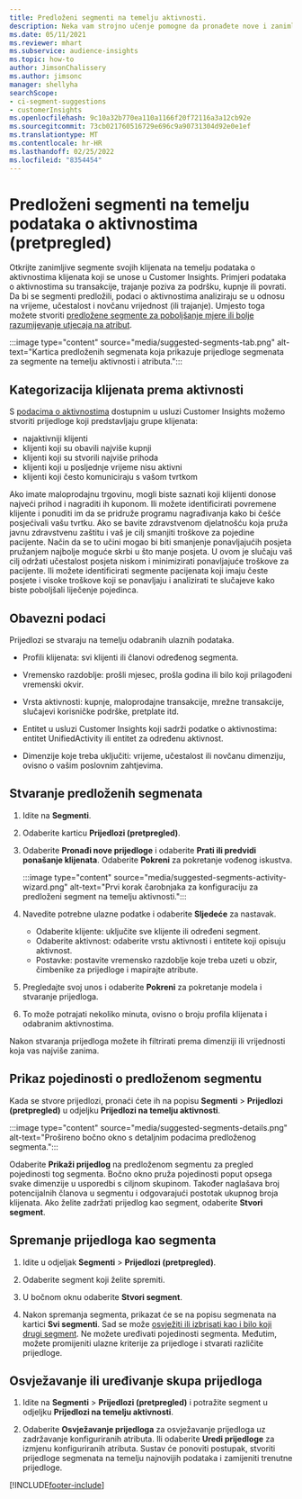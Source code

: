 ```yaml
---
title: Predloženi segmenti na temelju aktivnosti.
description: Neka vam strojno učenje pomogne da pronađete nove i zanimljive segmente na temelju aktivnosti klijenata.
ms.date: 05/11/2021
ms.reviewer: mhart
ms.subservice: audience-insights
ms.topic: how-to
author: JimsonChalissery
ms.author: jimsonc
manager: shellyha
searchScope:
- ci-segment-suggestions
- customerInsights
ms.openlocfilehash: 9c10a32b770ea110a1166f20f72116a3a12cb92e
ms.sourcegitcommit: 73cb021760516729e696c9a90731304d92e0e1ef
ms.translationtype: MT
ms.contentlocale: hr-HR
ms.lasthandoff: 02/25/2022
ms.locfileid: "8354454"
---
```

# <a name="suggested-segments-based-on-activity-data-preview"></a>Predloženi segmenti na temelju podataka o aktivnostima (pretpregled)

Otkrijte zanimljive segmente svojih klijenata na temelju podataka o aktivnostima klijenata koji se unose u Customer Insights. Primjeri podataka o aktivnostima su transakcije, trajanje poziva za podršku, kupnje ili povrati. Da bi se segmenti predložili, podaci o aktivnostima analiziraju se u odnosu na vrijeme, učestalost i novčanu vrijednost (ili trajanje). Umjesto toga možete stvoriti [predložene segmente za poboljšanje mjere ili bolje razumijevanje utjecaja na atribut](suggested-segments.md).

:::image type="content" source="media/suggested-segments-tab.png" alt-text="Kartica predloženih segmenata koja prikazuje prijedloge segmenata za segmente na temelju aktivnosti i atributa.":::

## <a name="categorize-customers-by-activity"></a>Kategorizacija klijenata prema aktivnosti

S [podacima o aktivnostima](activities.md) dostupnim u usluzi Customer Insights možemo stvoriti prijedloge koji predstavljaju grupe klijenata:

- najaktivniji klijenti 
- klijenti koji su obavili najviše kupnji 
- klijenti koji su stvorili najviše prihoda 
- klijenti koji u posljednje vrijeme nisu aktivni 
- klijenti koji često komuniciraju s vašom tvrtkom  

Ako imate maloprodajnu trgovinu, mogli biste saznati koji klijenti donose najveći prihod i nagraditi ih kuponom. Ili možete identificirati povremene klijente i ponuditi im da se pridruže programu nagrađivanja kako bi češće posjećivali vašu tvrtku.
Ako se bavite zdravstvenom djelatnošću koja pruža javnu zdravstvenu zaštitu i vaš je cilj smanjiti troškove za pojedine pacijente. Način da se to učini mogao bi biti smanjenje ponavljajućih posjeta pružanjem najbolje moguće skrbi u što manje posjeta. U ovom je slučaju vaš cilj održati učestalost posjeta niskom i minimizirati ponavljajuće troškove za pacijente. Ili možete identificirati segmente pacijenata koji imaju česte posjete i visoke troškove koji se ponavljaju i analizirati te slučajeve kako biste poboljšali liječenje pojedinca. 

## <a name="required-data"></a>Obavezni podaci

Prijedlozi se stvaraju na temelju odabranih ulaznih podataka. 

- Profili klijenata: svi klijenti ili članovi određenog segmenta. 

- Vremensko razdoblje: prošli mjesec, prošla godina ili bilo koji prilagođeni vremenski okvir.

- Vrsta aktivnosti: kupnje, maloprodajne transakcije, mrežne transakcije, slučajevi korisničke podrške, pretplate itd.  

- Entitet u usluzi Customer Insights koji sadrži podatke o aktivnostima: entitet UnifiedActivity ili entitet za određenu aktivnost. 

- Dimenzije koje treba uključiti: vrijeme, učestalost ili novčanu dimenziju, ovisno o vašim poslovnim zahtjevima.

## <a name="generate-suggested-segments"></a>Stvaranje predloženih segmenata

1. Idite na **Segmenti**.

1. Odaberite karticu **Prijedlozi (pretpregled)**.

1. Odaberite **Pronađi nove prijedloge** i odaberite **Prati ili predvidi ponašanje klijenata**. Odaberite **Pokreni** za pokretanje vođenog iskustva.

   :::image type="content" source="media/suggested-segments-activity-wizard.png" alt-text="Prvi korak čarobnjaka za konfiguraciju za predloženi segment na temelju aktivnosti.":::

1. Navedite potrebne ulazne podatke i odaberite **Sljedeće** za nastavak.

   - Odaberite klijente: uključite sve klijente ili određeni segment.
   - Odaberite aktivnost: odaberite vrstu aktivnosti i entitete koji opisuju aktivnost.
   - Postavke: postavite vremensko razdoblje koje treba uzeti u obzir, čimbenike za prijedloge i mapirajte atribute.

1. Pregledajte svoj unos i odaberite **Pokreni** za pokretanje modela i stvaranje prijedloga.

1. To može potrajati nekoliko minuta, ovisno o broju profila klijenata i odabranim aktivnostima. 

Nakon stvaranja prijedloga možete ih filtrirati prema dimenziji ili vrijednosti koja vas najviše zanima. 

## <a name="view-details-of-a-suggested-segment"></a>Prikaz pojedinosti o predloženom segmentu

Kada se stvore prijedlozi, pronaći ćete ih na popisu **Segmenti** > **Prijedlozi (pretpregled)** u odjeljku **Prijedlozi na temelju aktivnosti**.

:::image type="content" source="media/suggested-segments-details.png" alt-text="Prošireno bočno okno s detaljnim podacima predloženog segmenta.":::

Odaberite **Prikaži prijedlog** na predloženom segmentu za pregled pojedinosti tog segmenta. Bočno okno pruža pojedinosti poput opsega svake dimenzije u usporedbi s ciljnom skupinom. Također naglašava broj potencijalnih članova u segmentu i odgovarajući postotak ukupnog broja klijenata. Ako želite zadržati prijedlog kao segment, odaberite **Stvori segment**.    

## <a name="save-a-suggestion-as-a-segment"></a>Spremanje prijedloga kao segmenta

1. Idite u odjeljak **Segmenti** > **Prijedlozi (pretpregled)**.

1. Odaberite segment koji želite spremiti. 

1. U bočnom oknu odaberite **Stvori segment**. 

1. Nakon spremanja segmenta, prikazat će se na popisu segmenata na kartici **Svi segmenti**. Sad se može [osvježiti ili izbrisati kao i bilo koji drugi segment](segments.md). Ne možete uređivati pojedinosti segmenta. Međutim, možete promijeniti ulazne kriterije za prijedloge i stvarati različite prijedloge.

## <a name="refresh-or-edit-a-set-of-suggestions"></a>Osvježavanje ili uređivanje skupa prijedloga

1. Idite na **Segmenti** > **Prijedlozi (pretpregled)** i potražite segment u odjeljku **Prijedlozi na temelju aktivnosti**.

1. Odaberite **Osvježavanje prijedloga** za osvježavanje prijedloga uz zadržavanje konfiguriranih atributa. Ili odaberite **Uredi prijedloge** za izmjenu konfiguriranih atributa. Sustav će ponoviti postupak, stvoriti prijedloge segmenata na temelju najnovijih podataka i zamijeniti trenutne prijedloge.

[!INCLUDE[footer-include](../includes/footer-banner.md)]
